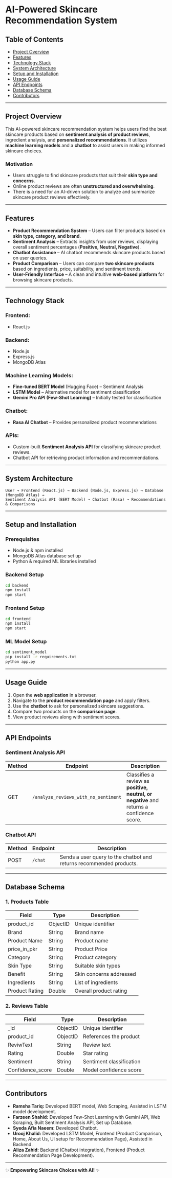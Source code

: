 # **AI-Powered Skincare Recommendation System**

## **Table of Contents**
- [Project Overview](#project-overview)
- [Features](#features)
- [Technology Stack](#technology-stack)
- [System Architecture](#system-architecture)
- [Setup and Installation](#setup-and-installation)
- [Usage Guide](#usage-guide)
- [API Endpoints](#api-endpoints)
- [Database Schema](#database-schema)
- [Contributors](#contributors)

---

## **Project Overview**
This AI-powered skincare recommendation system helps users find the best skincare products based on **sentiment analysis of product reviews**, ingredient analysis, and **personalized recommendations**. It utilizes **machine learning models** and a **chatbot** to assist users in making informed skincare choices.

### **Motivation**
- Users struggle to find skincare products that suit their **skin type and concerns**.
- Online product reviews are often **unstructured and overwhelming**.
- There is a need for an AI-driven solution to analyze and summarize skincare product reviews effectively.

---

## **Features**
+ **Product Recommendation System** – Users can filter products based on **skin type, category, and brand**.
+ **Sentiment Analysis** – Extracts insights from user reviews, displaying overall sentiment percentages (**Positive, Neutral, Negative**).
+ **Chatbot Assistance** – AI chatbot recommends skincare products based on user queries.
+ **Product Comparison** – Users can compare **two skincare products** based on ingredients, price, suitability, and sentiment trends.
+ **User-Friendly Interface** – A clean and intuitive **web-based platform** for browsing skincare products.

---

## **Technology Stack**
### **Frontend:**
- React.js

### **Backend:**
- Node.js
- Express.js
- MongoDB Atlas

### **Machine Learning Models:**
- **Fine-tuned BERT Model** (Hugging Face) – Sentiment Analysis
- **LSTM Model** – Alternative model for sentiment classification
- **Gemini Pro API (Few-Shot Learning)** – Initially tested for classification

### **Chatbot:**
- **Rasa AI Chatbot** – Provides personalized product recommendations

### **APIs:**
- Custom-built **Sentiment Analysis API** for classifying skincare product reviews.
- Chatbot API for retrieving product information and recommendations.

---

## **System Architecture**
```
User → Frontend (React.js) → Backend (Node.js, Express.js) → Database (MongoDB Atlas) →
Sentiment Analysis API (BERT Model) → Chatbot (Rasa) → Recommendations & Comparisons
```
---

## **Setup and Installation**
### **Prerequisites**
- Node.js & npm installed
- MongoDB Atlas database set up
- Python & required ML libraries installed

### **Backend Setup**
```sh
cd backend
npm install
npm start
```

### **Frontend Setup**
```sh
cd frontend
npm install
npm start
```

### **ML Model Setup**
```sh
cd sentiment_model
pip install -r requirements.txt
python app.py
```

---

## **Usage Guide**
1. Open the **web application** in a browser.
2. Navigate to the **product recommendation page** and apply filters.
3. Use the **chatbot** to ask for personalized skincare suggestions.
4. Compare two products on the **comparison page**.
5. View product reviews along with sentiment scores.

---

## **API Endpoints**
### **Sentiment Analysis API**
| Method | Endpoint | Description |
|--------|---------|-------------|
| GET | `/analyze_reviews_with_no_sentiment` | Classifies a review as **positive, neutral, or negative** and returns a confidence score. |

### **Chatbot API**
| Method | Endpoint | Description |
|--------|---------|-------------|
| POST | `/chat` | Sends a user query to the chatbot and returns recommended products. |

---

## **Database Schema**
### **1. Products Table**
| Field | Type | Description |
|--------|------|-------------|
| product_id | ObjectID | Unique identifier |
| Brand | String | Brand name |
| Product Name | String | Product name |
| price_in_pkr| String | Product Price
| Category | String | Product category |
| Skin Type | String | Suitable skin types |
| Benefit| String | Skin concerns addressed|
| Ingredients | String | List of ingredients |
| Product Rating| Double | Overall product rating
### **2. Reviews Table**
| Field | Type | Description |
|--------|------|-------------|
| _id | ObjectID | Unique identifier |
| product_id | ObjectID | References the product |
| ReviwText | String | Review text |
| Rating | Double | Star rating |
| Sentiment | String | Sentiment classification |
| Confidence_score | Double | Model confidence score |

---

## **Contributors**
- **Ramsha Tariq:** Developed BERT model, Web Scraping, Assisted in LSTM model development.
- **Farzeen Shahid:** Developed Few-Shot Learning with Gemini API, Web Scraping, Built Sentiment Analysis API, Set up Database.
- **Syeda Afia Naeem:** Developed Chatbot.
- **Urooj Khalid:** Developed LSTM Model, Frontend (Product Comparison, Home, About Us, UI setup for Recommendation Page), Assisted in Backend.
- **Aliza Zahid:** Backend (Chatbot integration), Frontend (Product Recommendation Page Development).

---

✨ **Empowering Skincare Choices with AI!** ✨
